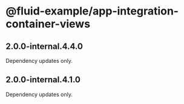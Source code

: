 # @fluid-example/app-integration-container-views

## 2.0.0-internal.4.4.0

Dependency updates only.

## 2.0.0-internal.4.1.0

Dependency updates only.

